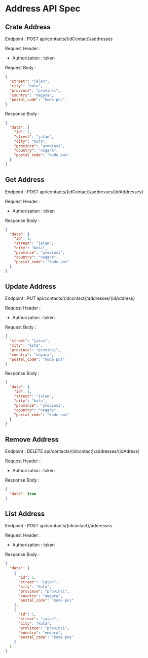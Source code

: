 # Address API Spec

## Crate Address

Endpoint : POST api/contacts/{idContact}/addresses

Request Header :

- Authorization : token

Request Body :

```json
{
  "street": "jalan",
  "city": "kota",
  "province": "provinsi",
  "country": "negara",
  "postal_code": "kode pos"
}
```

Response Body :

```json
{
  "data": {
    "id": 1,
    "street": "jalan",
    "city": "kota",
    "province": "provinsi",
    "country": "negara",
    "postal_code": "kode pos"
  }
}
```

## Get Address

Endpoint : POST api/contacts/{idContact}/addresses/{idAddresses}

Request Header :

- Authorization : token

Response Body :

```json
{
  "data": {
    "id": 1,
    "street": "jalan",
    "city": "kota",
    "province": "provinsi",
    "country": "negara",
    "postal_code": "kode pos"
  }
}
```

## Update Address

Endpoint : PUT api/contacts/{idcontact}/addresses/{idAddress}

Request Header :

- Authorization : token

Request Body :

```json
{
  "street": "jalan",
  "city": "kota",
  "province": "provinsi",
  "country": "negara",
  "postal_code": "kode pos"
}
```

Response Body :

```json
{
  "data": {
    "id": 1,
    "street": "jalan",
    "city": "kota",
    "province": "provinsi",
    "country": "negara",
    "postal_code": "kode pos"
  }
}
```

## Remove Address

Endpoint : DELETE api/contacts/{idcontact}/addresses/{idAdress}

Request Header :

- Authorization : token

Response Body :

```json
{
  "data": true
}
```

## List Address

Endpoint : POST api/contacts/{idcontact}/addresses

Request Header :

- Authorization : token

Response Body :

```json
{
  "data": [
    {
      "id": 1,
      "street": "jalan",
      "city": "kota",
      "province": "provinsi",
      "country": "negara",
      "postal_code": "kode pos"
    },
    {
      "id": 1,
      "street": "jalan",
      "city": "kota",
      "province": "provinsi",
      "country": "negara",
      "postal_code": "kode pos"
    }
  ]
}
```
